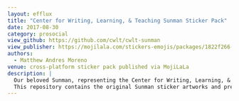 ```yaml
---
layout: efflux
title: "Center for Writing, Learning, & Teaching Sunman Sticker Pack"
date: 2017-08-30
category: prosocial
view_github: https://github.com/cwlt/cwlt-sunman
view_publisher: https://mojilala.com/stickers-emojis/packages/1822f266-e798-424c-8bf6-5c386273a939/
authors:
  - Matthew Andres Moreno
venue: cross-platform sticker pack published via MojiLaLa
description: |
  Our beloved Sunman, representing the Center for Writing, Learning, & Teaching at the University of Puget Sound.
  This repository contains the original Sunman sticker artworks and press/publicity kits generated by MojiLaLa, all as .png files.
---
```

